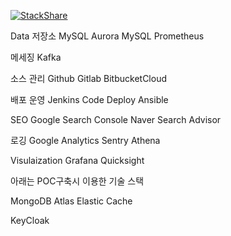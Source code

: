 

[![StackShare](http://img.shields.io/badge/tech-stack-0690fa.svg?style=flat)](https://stackshare.io/songwonchang/gaebal)







Data 저장소
MySQL 
Aurora MySQL
Prometheus


메세징
Kafka

소스 관리
Github 
Gitlab 
BitbucketCloud


배포 운영
Jenkins
Code Deploy 
Ansible


SEO
Google Search Console
Naver Search Advisor


로깅
Google Analytics
Sentry
Athena


Visulaization
Grafana 
Quicksight




아래는 POC구축시 이용한 기술 스택


MongoDB Atlas 
Elastic Cache

KeyCloak



